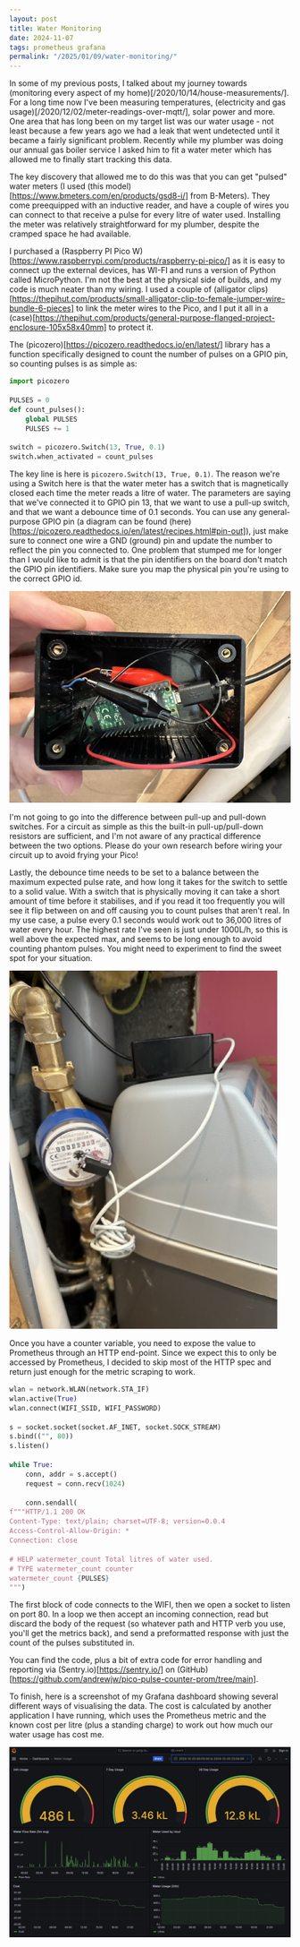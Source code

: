 ```yaml
---
layout: post
title: Water Monitoring
date: 2024-11-07
tags: prometheus grafana
permalink: "/2025/01/09/water-monitoring/"
---
```

In some of my previous posts, I talked about my journey towards (monitoring every aspect of my home)[/2020/10/14/house-measurements/].
For a long time now I've been measuring temperatures, (electricity and gas usage)[/2020/12/02/meter-readings-over-mqtt/], solar power
and more. One area that has long been on my target list was our water usage - not least because a few years ago we had a leak that
went undetected until it became a fairly significant problem. Recently while my plumber was doing our annual gas boiler service I asked
him to fit a water meter which has allowed me to finally start tracking this data.

The key discovery that allowed me to do this was that you can get "pulsed" water meters (I used (this model)[https://www.bmeters.com/en/products/gsd8-i/]
from B-Meters). They come preequipped with an inductive reader, and have a couple of wires you can connect to that receive a pulse for
every litre of water used. Installing the meter was relatively straightforward for my plumber, despite the cramped space he had available.

I purchased a (Raspberry PI Pico W)[https://www.raspberrypi.com/products/raspberry-pi-pico/] as it is easy to connect up the external devices,
has WI-FI and runs a version of Python called MicroPython. I'm not the best at the physical side of builds, and my code is much neater than my wiring.
I used a couple of (alligator clips)[https://thepihut.com/products/small-alligator-clip-to-female-jumper-wire-bundle-6-pieces] to link the meter
wires to the Pico, and I put it all in a (case)[https://thepihut.com/products/general-purpose-flanged-project-enclosure-105x58x40mm] to protect it.

The (picozero)[https://picozero.readthedocs.io/en/latest/] library has a function specifically designed to count the number of pulses on a GPIO
pin, so counting pulses is as simple as:

```python
import picozero

PULSES = 0
def count_pulses():
    global PULSES
    PULSES += 1

switch = picozero.Switch(13, True, 0.1)
switch.when_activated = count_pulses
```

The key line is here is `picozero.Switch(13, True, 0.1)`. The reason we're using a Switch here is that the water meter has a switch that is
magnetically closed each time the meter reads a litre of water. The parameters are saying that we've connected it to GPIO pin 13, that we
want to use a pull-up switch, and that we want a debounce time of 0.1 seconds. You can use any general-purpose GPIO pin (a diagram can be found
(here)[https://picozero.readthedocs.io/en/latest/recipes.html#pin-out]), just make sure to connect one wire a GND (ground) pin and update the
number to reflect the pin you connected to. One problem that stumped me for longer than I would like to admit is that the pin identifiers on
the board don't match the GPIO pin identifiers. Make sure you map the physical pin you're using to the correct GPIO id.

![Wiring of the Raspberry Pi Pico W](/assets/watermeter_inside.jpeg)

I'm not going to go into the difference between pull-up and pull-down switches. For a circuit as simple as this the built-in pull-up/pull-down
resistors are sufficient, and I'm not aware of any practical difference between the two options. Please do your own research before wiring your
circuit up to avoid frying your Pico!

Lastly, the debounce time needs to be set to a balance between the maximum expected pulse rate, and how long it takes for the switch to settle to
a solid value. With a switch that is physically moving it can take a short amount of time before it stabilises, and if you read it too frequently
you will see it flip between on and off causing you to count pulses that aren't real. In my use case, a pulse every 0.1 seconds would work out to
36,000 litres of water every hour. The highest rate I've seen is just under 1000L/h, so this is well above the expected max, and seems to be long
enough to avoid counting phantom pulses. You might need to experiment to find the sweet spot for your situation.

![The Raspberry Pi Pico W sitting on top of my water softner](/assets/watermeter_install.jpeg)

Once you have a counter variable, you need to expose the value to Prometheus through an HTTP end-point. Since we expect this to only be accessed
by Prometheus, I decided to skip most of the HTTP spec and return just enough for the metric scraping to work.

```python
wlan = network.WLAN(network.STA_IF)
wlan.active(True)
wlan.connect(WIFI_SSID, WIFI_PASSWORD)

s = socket.socket(socket.AF_INET, socket.SOCK_STREAM)
s.bind(("", 80))
s.listen()

while True:
    conn, addr = s.accept()
    request = conn.recv(1024)

    conn.sendall(
f"""HTTP/1.1 200 OK
Content-Type: text/plain; charset=UTF-8; version=0.0.4
Access-Control-Allow-Origin: *
Connection: close

# HELP watermeter_count Total litres of water used.
# TYPE watermeter_count counter
watermeter_count {PULSES}
""")
```

The first block of code connects to the WIFI, then we open a socket to listen on port 80. In a loop we then accept an incoming connection, read
but discard the body of the request (so whatever path and HTTP verb you use, you'll get the metrics back), and send a preformatted response
with just the count of the pulses substituted in.

You can find the code, plus a bit of extra code for error handling and reporting via (Sentry.io)[https://sentry.io/] on
(GitHub)[https://github.com/andrewjw/pico-pulse-counter-prom/tree/main].

To finish, here is a screenshot of my Grafana dashboard showing several different ways of visualising the data. The cost is calculated by
another application I have running, which uses the Prometheus metric and the known cost per litre (plus a standing charge) to work out how much
our water usage has cost me.

![Water usage Graphana dashboard](/assets/watermeter_graphs.png)

